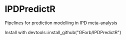 # IPDPredictR
Pipelines for prediction modelling in IPD meta-analysis

Install with devtools::install_github("GForb/IPDPredictR")
